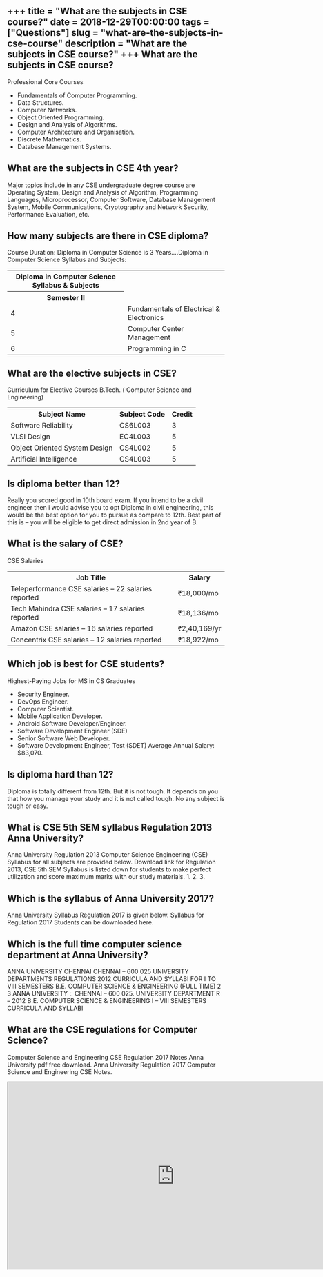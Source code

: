 +++
title = "What are the subjects in CSE course?"
date = 2018-12-29T00:00:00
tags = ["Questions"]
slug = "what-are-the-subjects-in-cse-course"
description = "What are the subjects in CSE course?"
+++
What are the subjects in CSE course?
------------------------------------

Professional Core Courses

- Fundamentals of Computer Programming.
- Data Structures.
- Computer Networks.
- Object Oriented Programming.
- Design and Analysis of Algorithms.
- Computer Architecture and Organisation.
- Discrete Mathematics.
- Database Management Systems.

What are the subjects in CSE 4th year?
--------------------------------------

Major topics include in any CSE undergraduate degree course are Operating System, Design and Analysis of Algorithm, Programming Languages, Microprocessor, Computer Software, Database Management System, Mobile Communications, Cryptography and Network Security, Performance Evaluation, etc.

How many subjects are there in CSE diploma?
-------------------------------------------

Course Duration: Diploma in Computer Science is 3 Years….Diploma in Computer Science Syllabus and Subjects:

<table><tr><th>Diploma in Computer Science Syllabus &amp; Subjects</th></tr><tr><th>Semester II</th></tr><tr><td>4</td><td>Fundamentals of Electrical &amp; Electronics</td></tr><tr><td>5</td><td>Computer Center Management</td></tr><tr><td>6</td><td>Programming in C</td></tr></table>

What are the elective subjects in CSE?
--------------------------------------

Curriculum for Elective Courses B.Tech. ( Computer Science and Engineering)

<table><tr><th>Subject Name</th><th>Subject Code</th><th>Credit</th></tr><tr><td>Software Reliability</td><td>CS6L003</td><td>3</td></tr><tr><td>VLSI Design</td><td>EC4L003</td><td>5</td></tr><tr><td>Object Oriented System Design</td><td>CS4L002</td><td>5</td></tr><tr><td>Artificial Intelligence</td><td>CS4L003</td><td>5</td></tr></table>

Is diploma better than 12?
--------------------------

Really you scored good in 10th board exam. If you intend to be a civil engineer then i would advise you to opt Diploma in civil engineering, this would be the best option for you to pursue as compare to 12th. Best part of this is – you will be eligible to get direct admission in 2nd year of B.

What is the salary of CSE?
--------------------------

CSE Salaries

<table><tr><th>Job Title</th><th>Salary</th></tr><tr><td>Teleperformance CSE salaries – 22 salaries reported</td><td>₹18,000/mo</td></tr><tr><td>Tech Mahindra CSE salaries – 17 salaries reported</td><td>₹18,136/mo</td></tr><tr><td>Amazon CSE salaries – 16 salaries reported</td><td>₹2,40,169/yr</td></tr><tr><td>Concentrix CSE salaries – 12 salaries reported</td><td>₹18,922/mo</td></tr></table>

Which job is best for CSE students?
-----------------------------------

Highest-Paying Jobs for MS in CS Graduates

- Security Engineer.
- DevOps Engineer.
- Computer Scientist.
- Mobile Application Developer.
- Android Software Developer/Engineer.
- Software Development Engineer (SDE)
- Senior Software Web Developer.
- Software Development Engineer, Test (SDET) Average Annual Salary: $83,070.

Is diploma hard than 12?
------------------------

Diploma is totally different from 12th. But it is not tough. It depends on you that how you manage your study and it is not called tough. No any subject is tough or easy.

What is CSE 5th SEM syllabus Regulation 2013 Anna University?
-------------------------------------------------------------

Anna University Regulation 2013 Computer Science Engineering (CSE) Syllabus for all subjects are provided below. Download link for Regulation 2013, CSE 5th SEM Syllabus is listed down for students to make perfect utilization and score maximum marks with our study materials. 1. 2. 3.

Which is the syllabus of Anna University 2017?
----------------------------------------------

Anna University Syllabus Regulation 2017 is given below. Syllabus for Regulation 2017 Students can be downloaded here.

Which is the full time computer science department at Anna University?
----------------------------------------------------------------------

ANNA UNIVERSITY CHENNAI CHENNAI – 600 025 UNIVERSITY DEPARTMENTS REGULATIONS 2012 CURRICULA AND SYLLABI FOR I TO VIII SEMESTERS B.E. COMPUTER SCIENCE &amp; ENGINEERING (FULL TIME) 2 3 ANNA UNIVERSITY :: CHENNAI – 600 025. UNIVERSITY DEPARTMENT R – 2012 B.E. COMPUTER SCIENCE &amp; ENGINEERING I – VIII SEMESTERS CURRICULA AND SYLLABI

What are the CSE regulations for Computer Science?
--------------------------------------------------

Computer Science and Engineering CSE Regulation 2017 Notes Anna University pdf free download. Anna University Regulation 2017 Computer Science and Engineering CSE Notes.

<iframe allow="accelerometer; autoplay; clipboard-write; encrypted-media; gyroscope; picture-in-picture" allowfullscreen="" class="__youtube_prefs__  epyt-is-override  no-lazyload" data-no-lazy="1" data-origheight="433" data-origwidth="770" data-skipgform_ajax_framebjll="" height="433" id="_ytid_12976" loading="lazy" src="https://www.youtube.com/embed/WlJ45WX3Fao?enablejsapi=1&autoplay=0&cc_load_policy=0&cc_lang_pref=&iv_load_policy=1&loop=0&modestbranding=0&rel=1&fs=1&playsinline=0&autohide=2&theme=dark&color=red&controls=1&" title="YouTube player" width="770"></iframe>